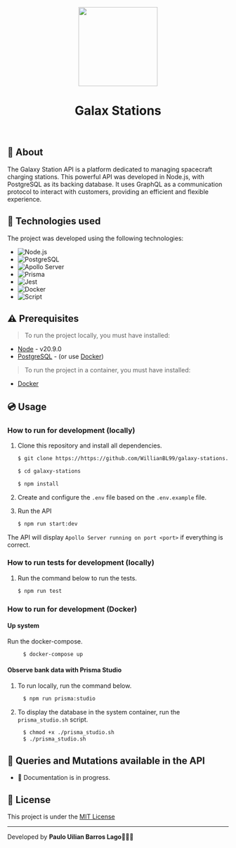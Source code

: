 <p align="center">
    <a href="https://github.com/WillianBL99/repo-provas">
      <img src="https://github.com/WillianBL99/gopher-todo_list/assets/65803142/fc32a68b-929e-4849-8f66-d5d875f5456f" width="180" >
    </a>
    <h1 align="center">
      Galax Stations
    </h1>
</p>
</br>

## :page_facing_up: About

The Galaxy Station API is a platform dedicated to managing spacecraft charging stations. This powerful API was developed in Node.js, with PostgreSQL as its backing database. It uses GraphQL as a communication protocol to interact with customers, providing an efficient and flexible experience.

## :rocket: Technologies used
The project was developed using the following technologies:

- <img src="https://img.shields.io/badge/Node.js-339933?style=for-the-badge&logo=node.js&logoColor=white" alt="Node.js" />
- <img src="https://img.shields.io/badge/PostgreSQL-4169E1?style=for-the-badge&logo=postgresql&logoColor=white" alt="PostgreSQL" />
- <img src="https://img.shields.io/badge/Apollo_Server-4B89FF?style=for-the-badge&logo=apollo-graphql&logoColor=white" alt="Apollo Server" />
- <img src="https://img.shields.io/badge/Prisma-2D3748?style=for-the-badge&logo=prisma&logoColor=white" alt="Prisma" />
- <img src="https://img.shields.io/badge/Jest-C21325?style=for-the-badge&logo=jest&logoColor=white" alt="Jest" />
- <img src="https://img.shields.io/badge/Docker-2496ED?style=for-the-badge&logo=docker&logoColor=white" alt="Docker" />
- <img src="https://img.shields.io/badge/Script-121011?style=for-the-badge&logo=gnu-bash&logoColor=white" alt="Script" />

## :warning: Prerequisites
>To run the project locally, you must have installed:
- [Node](https://nodejs.org/) - v20.9.0
- [PostgreSQL](https://www.postgresql.org/) - (or use [Docker](https://www.docker.com/))

>To run the project in a container, you must have installed:
- [Docker](https://www.docker.com/)

## :cd: Usage
### How to run for development (locally)

1. Clone this repository and install all dependencies.

      ```bash
      $ git clone https://https://github.com/WillianBL99/galaxy-stations.git

      $ cd galaxy-stations

      $ npm install
      ```

2. Create and configure the `.env` file based on the `.env.example` file.

4. Run the API

      ```bash
      $ npm run start:dev
      ```

The API will display `Apollo Server running on port <port>` if everything is correct.

### How to run tests for development (locally)

1. Run the command below to run the tests.

      ```bash
      $ npm run test
      ```

### How to run for development (Docker)

#### Up system
Run the docker-compose.
```bash
     $ docker-compose up
```

#### Observe bank data with Prisma Studio
1. To run locally, run the command below.
```bash
     $ npm run prisma:studio
```
2. To display the database in the system container, run the `prisma_studio.sh` script.
```bash
     $ chmod +x ./prisma_studio.sh
     $ ./prisma_studio.sh
```

## :twisted_rightwards_arrows: Queries and Mutations available in the API
- 🚧 Documentation is in progress.

## :page_facing_up: License
This project is under the [MIT License](https://github.com/WillianBL99/gopher-todo_list/blob/main/LICENSE)

---
Developed by **Paulo Uilian Barros Lago**🧑🏻‍💻
